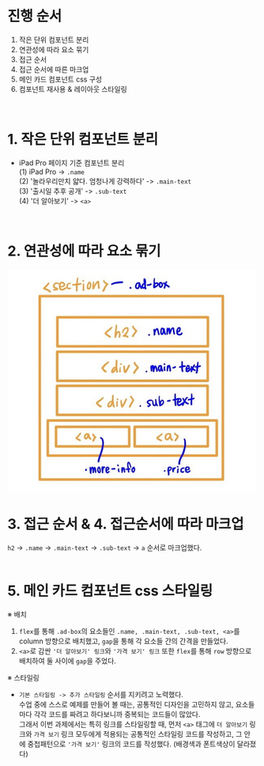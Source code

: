 # 진행 순서
1. 작은 단위 컴포넌트 분리
2. 연관성에 따라 요소 묶기
3. 접근 순서
4. 접근 순서에 따른 마크업
5. 메인 카드 컴포넌트 css 구성
6. 컴포넌트 재사용 & 레이아웃 스타일링  
<br>

# 1. 작은 단위 컴포넌트 분리
* iPad Pro 페이지 기준 컴포넌트 분리<br>
(1) iPad Pro -> ```.name```     
(2) '놀라우리만치 얇다. 엄청나게 강력하다' -> ```.main-text```  
(3) '출시일 추후 공개' -> ```.sub-text```  
(4) '더 알아보기' -> ```<a>```  
<br>

# 2. 연관성에 따라 요소 묶기
![애플 컴포넌트 마크업](apple-markup_small.jpg)

# 3. 접근 순서 & 4. 접근순서에 따라 마크업
```h2``` -> ```.name``` -> ```.main-text``` -> ```.sub-text``` -> ```a``` 순서로 마크업했다.  
<br>  

# 5. 메인 카드 컴포넌트 css 스타일링
※ 배치
1. ```flex```를 통해 ```.ad-box```의 요소들인 ```.name, .main-text, .sub-text, <a>```를 column 방향으로 배치했고, ```gap```을 통해 각 요소들 간의 간격을 만들었다. 
2. ```<a>```로 감싼 ```'더 알아보기' 링크```와 ```'가격 보기' 링크``` 또한 ```flex```를 통해 ```row``` 방향으로 배치하여 둘 사이에 ```gap```을 주었다.

※ 스타일링  
-  ```기본 스타일링 -> 추가 스타일링``` 순서를 지키려고 노력했다.  
수업 중에 스스로 예제를 만들어 볼 때는, 공통적인 디자인을 고민하지 않고, 요소들마다 각각 코드를 짜려고 하다보니까 중복되는 코드들이 많았다.  
그래서 이번 과제에서는 특히 링크를 스타일링할 때, 먼저 ```<a>``` 태그에 ```더 알아보기``` 링크와 ```가격 보기``` 링크 모두에게 적용되는 공통적인 스타일링 코드를 작성하고, 그 안에 중첩패턴으로 ```'가격 보기'``` 링크의 코드를 작성했다. (배경색과 폰트색상이 달라졌다)





